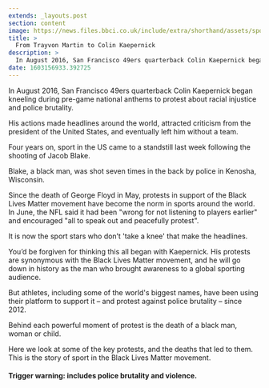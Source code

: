```yaml
--- 
extends: _layouts.post 
section: content 
image: https://news.files.bbci.co.uk/include/extra/shorthand/assets/sport/1g500y2qln/assets/lZMlrEVX3m/kapernick-illustration-2560x1440-2560x1440.jpeg 
title: > 
  From Trayvon Martin to Colin Kaepernick 
description: > 
  In August 2016, San Francisco 49ers quarterback Colin Kaepernick began kneeling during pre-game national anthems to protest about racial injustice and police brutality.Blake, a black man, was shot seven times in the back by police in Kenosha, Wisconsin.Since the death of George Floyd in May, protests in support of the Black Lives Matter movement have become the norm in sports around the world.Behind each powerful moment of protest is the death of a black man, woman or child.This is the story of sport in the Black Lives Matter movement. 
date: 1603156933.392725 
--- 
```

<div><p class>In August 2016, San Francisco 49ers quarterback Colin Kaepernick began kneeling during pre-game national anthems to protest about racial injustice and police brutality.</p><p class>His actions made headlines around the world, attracted criticism from the president of the United States, and eventually left him without a team.</p><p class>Four years on, sport in the US came to a standstill last week following the shooting of Jacob Blake.</p><p class>Blake, a black man, was shot seven times in the back by police in Kenosha, Wisconsin.</p><p class>Since the death of George Floyd in May, protests in support of the Black Lives Matter movement have become the norm in sports around the world. In June, the NFL said it had been "wrong for not listening to players earlier" and encouraged "all to speak out and peacefully protest".</p><p class>It is now the sport stars who don&#8217;t 'take a knee' that make the headlines.</p><p class>You&#8217;d be forgiven for thinking this all began with Kaepernick. His protests are synonymous with the Black Lives Matter movement, and he will go down in history as the man who brought awareness to a global sporting audience.</p><p class>But athletes, including some of the world's biggest names, have been using their platform to support it &#8211; and protest against police brutality &#8211; since 2012.</p><p class>Behind each powerful moment of protest is the death of a black man, woman or child.</p><p class>Here we look at some of the key protests, and the deaths that led to them. This is the story of sport in the Black Lives Matter movement.</p><h4 class="Theme-Layer-BodyText-Heading-xs"><strong>Trigger warning: includes police brutality and violence.&#160;</strong></h4><p class="InlineElement InlineElement--Divider__container "></p><p class></p></div>